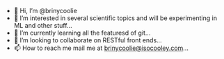 - 👋 Hi, I’m @brinycoolie
- 👀 I’m interested in several scientific topics and will be experimenting in ML and other stuff...
- 🌱 I’m currently learning all the featuresd of git...
- 💞️ I’m looking to collaborate on RESTful front ends...
- 📫 How to reach me mail me at brinycoolie@isocooley.com...

<!---
brinycoolie/brinycoolie is a ✨ special ✨ repository because its `README.md` (this file) appears on your GitHub profile.
You can click the Preview link to take a look at your changes.
--->

